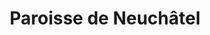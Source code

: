 ---
title: Paroisse de Neuchâtel
name: Neuchâtel
site: https://www.eren.ch/neuchatel/
territoire:
- Neuchâtel
NPA:
- 2000
- 2001
- 2002
- 2010
- 2067
meta:
- Chaumont
- La Coudre
- Monruz
- Serrières
ministres:
- Marianne Chappuis
- Zachée Betche
- Florian Schubert
- Ysabelle de Salis
- Constantin Bacha
---